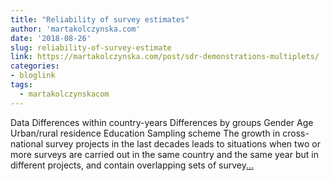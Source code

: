```yaml
---
title: "Reliability of survey estimates"
author: 'martakolczynska.com'
date: '2018-08-26'
slug: reliability-of-survey-estimate
link: https://martakolczynska.com/post/sdr-demonstrations-multiplets/
categories:
- bloglink
tags:
  - martakolczynskacom
---
```


Data Differences within country-years Differences by groups Gender Age Urban/rural residence Education Sampling scheme The growth in cross-national survey projects in the last decades leads to situations when two or more surveys are carried out in the same country and the same year but in different projects, and contain overlapping sets of survey[... <i class="fas fa-external-link-alt"></i>](https://martakolczynska.com/post/sdr-demonstrations-multiplets/)

